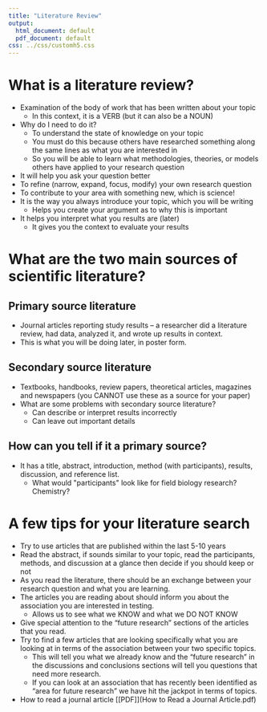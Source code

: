 ```yaml
---
title: "Literature Review"
output:
  html_document: default
  pdf_document: default
css: ../css/customh5.css
---
```


# What is a literature review?

* Examination of the body of work that has been written about your topic
    - In this context, it is a VERB (but it can also be a NOUN)
* Why do I need to do it?
    - To understand the state of knowledge on your topic
    - You must do this because others have researched something along the same lines as what you are interested in
    - So you will be able to learn what methodologies, theories, or models others have applied to your research question
* It will help you ask your question better
* To refine (narrow, expand, focus, modify) your own research question 
* To contribute to your area with something new, which is science!
* It is the way you always introduce your topic, which you will be writing
    - Helps you create your argument as to why this is important
* It helps you interpret what you results are (later)
    - It gives you the context to evaluate your results


# What are the two main sources of scientific literature? 

## Primary source literature
* Journal articles reporting study results – a researcher did a literature review, had data, analyzed it, and wrote up results in context.
* This is what you will be doing later, in poster form. 

## Secondary source literature
* Textbooks, handbooks, review papers, theoretical articles, magazines and newspapers (you CANNOT use these as a source for your paper)
* What are some problems with secondary source literature? 
    - Can describe or interpret results incorrectly
    - Can leave out important details


## How can you tell if it a primary source? 
* It has a title, abstract, introduction, method (with participants), results, discussion, and reference list.
    - What would "participants" look like for field biology research? Chemistry?  

# A few tips for your literature search
* Try to use articles that are published within the last 5-10 years
* Read the abstract, if sounds similar to your topic, read the participants, methods, and discussion at a glance then decide if you should keep or not
* As you read the literature, there should be an exchange between your research question and what you are learning. 
* The articles you are reading about should inform you about the association you are interested in testing.
    - Allows us to see what we KNOW and what we DO NOT KNOW
* Give special attention to the “future research” sections of the articles that you read. 
* Try to find a few articles that are looking specifically what you are looking at in terms of the association between your two specific topics.
    - This will tell you what we already know and the “future research” in the discussions and conclusions sections will tell you questions that need more research.
    - If you can look at an association that has recently been identified as “area for future research” we have hit the jackpot in terms of topics.
* How to read a journal article [[PDF]](How to Read a Journal Article.pdf)

